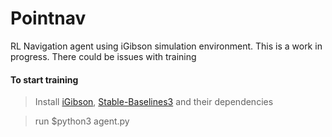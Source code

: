 # Pointnav
RL Navigation agent using iGibson simulation environment.
This is a work in progress. There could be issues with training

#### To start training
> Install [iGibson](http://svl.stanford.edu/igibson/docs/installation.html), [Stable-Baselines3](https://stable-baselines3.readthedocs.io/en/master/guide/install.html) and their dependencies

> run $python3 agent.py
